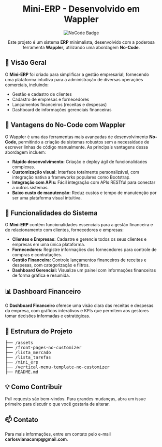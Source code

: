 <h1 align="center">Mini-ERP - Desenvolvido em Wappler</h1>

<p align="center">
  <img src="https://img.shields.io/badge/Wappler-NoCode-blue" alt="NoCode Badge">
</p>

<p align="center">
  Este projeto é um sistema <strong>ERP</strong> minimalista, desenvolvido com a poderosa ferramenta <strong>Wappler</strong>, utilizando uma abordagem <strong>No-Code</strong>.
</p>

<h2>📌 Visão Geral</h2>
<p>
  O <strong>Mini-ERP</strong> foi criado para simplificar a gestão empresarial, fornecendo uma plataforma intuitiva para a administração de diversas operações comerciais, incluindo:
</p>

<ul>
  <li>Gestão e cadastro de clientes</li>
  <li>Cadastro de empresas e fornecedores</li>
  <li>Lançamentos financeiros (receitas e despesas)</li>
  <li>Dashboard de informações gerenciais financeiras</li>
</ul>

<h2>🚀 Vantagens do No-Code com Wappler</h2>
<p>
  O Wappler é uma das ferramentas mais avançadas de desenvolvimento <strong>No-Code</strong>, permitindo a criação de sistemas robustos sem a necessidade de escrever linhas de código manualmente. As principais vantagens dessa abordagem incluem:
</p>

<ul>
  <li><strong>Rápido desenvolvimento:</strong> Criação e deploy ágil de funcionalidades complexas.</li>
  <li><strong>Customização visual:</strong> Interface totalmente personalizável, com integração nativa a frameworks populares como Bootstrap.</li>
  <li><strong>Integração com APIs:</strong> Fácil integração com APIs RESTful para conectar a outros sistemas.</li>
  <li><strong>Baixo custo de manutenção:</strong> Reduz custos e tempo de manutenção por ser uma plataforma visual intuitiva.</li>
</ul>

<h2>🔧 Funcionalidades do Sistema</h2>
<p>
  O <strong>Mini-ERP</strong> contém funcionalidades essenciais para a gestão financeira e de relacionamento com clientes, fornecedores e empresas:
</p>

<ul>
  <li><strong>Clientes e Empresas:</strong> Cadastre e gerencie todos os seus clientes e empresas em uma única plataforma.</li>
  <li><strong>Fornecedores:</strong> Registre informações dos fornecedores para controle de compras e contratações.</li>
  <li><strong>Gestão Financeira:</strong> Controle lançamentos financeiros de receitas e despesas, com categorização e filtros.</li>
  <li><strong>Dashboard Gerencial:</strong> Visualize um painel com informações financeiras de forma gráfica e resumida.</li>
</ul>

<h2>📊 Dashboard Financeiro</h2>
<p>
  O <strong>Dashboard Financeiro</strong> oferece uma visão clara das receitas e despesas da empresa, com gráficos interativos e KPIs que permitem aos gestores tomar decisões informadas e estratégicas.
</p>

<h2>📁 Estrutura do Projeto</h2>
<pre>
├── /assets
├── /front-pages-no-customizer
├── /lista_mercado
├── /lista_tarefas
├── /mini_erp
├── /vertical-menu-template-no-customizer
├── README.md
</pre>

<h2>💡 Como Contribuir</h2>
<p>
  Pull requests são bem-vindos. Para grandes mudanças, abra um issue primeiro para discutir o que você gostaria de alterar.
</p>

<h2>📫 Contato</h2>
<p>
  Para mais informações, entre em contato pelo e-mail <strong>carlosvianacomp@gmail.com</strong>.
</p>
